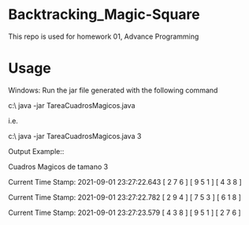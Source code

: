 # Backtracking_Magic-Square
This repo is used for homework 01, Advance Programming

# Usage

Windows: Run the jar file generated with the following command 

c:\ java -jar TareaCuadrosMagicos.java <squareNumber>

i.e.

c:\ java -jar TareaCuadrosMagicos.java 3

Output Example::

  
  Cuadros Magicos de tamano 3

  Current Time Stamp: 2021-09-01 23:27:22.643
  [ 2  7  6 ]
  [ 9  5  1 ]
  [ 4  3  8 ]

  Current Time Stamp: 2021-09-01 23:27:22.782
  [ 2  9  4 ]
  [ 7  5  3 ]
  [ 6  1  8 ]

  Current Time Stamp: 2021-09-01 23:27:23.579
  [ 4  3  8 ]
  [ 9  5  1 ]
  [ 2  7  6 ]

